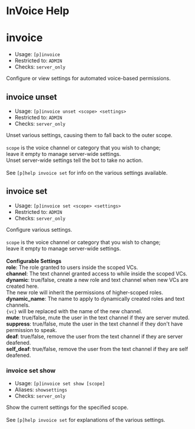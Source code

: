 # InVoice Help

# invoice
 - Usage: `[p]invoice `
 - Restricted to: `ADMIN`
 - Checks: `server_only`

Configure or view settings for automated voice-based permissions.

## invoice unset
 - Usage: `[p]invoice unset <scope> <settings> `
 - Restricted to: `ADMIN`
 - Checks: `server_only`

Unset various settings, causing them to fall back to the outer scope.<br/><br/>`scope` is the voice channel or category that you wish to change;<br/>leave it empty to manage server-wide settings.<br/>Unset server-wide settings tell the bot to take no action.<br/><br/>See `[p]help invoice set` for info on the various settings available.

## invoice set
 - Usage: `[p]invoice set <scope> <settings> `
 - Restricted to: `ADMIN`
 - Checks: `server_only`

Configure various settings.<br/><br/>`scope` is the voice channel or category that you wish to change;<br/>leave it empty to manage server-wide settings.<br/><br/>__Configurable Settings__<br/>**role**:       The role granted to users inside the scoped VCs.<br/>**channel**:    The text channel granted access to while inside the scoped VCs.<br/>**dynamic**:    true/false, create a new role and text channel when new VCs are created here.<br/>    The new role will inherit the permissions of higher-scoped roles.<br/>**dynamic_name**:       The name to apply to dynamically created roles and text channels.<br/>    `{vc}` will be replaced with the name of the new channel.<br/>**mute**:       true/false, mute the user in the text channel if they are server muted.<br/>**suppress**:   true/false, mute the user in the text channel if they don't have permission to speak.<br/>**deaf**:       true/false, remove the user from the text channel if they are server deafened.<br/>**self_deaf**:  true/false, remove the user from the text channel if they are self deafened.

### invoice set show
 - Usage: `[p]invoice set show [scope] `
 - Aliases: `showsettings`
 - Checks: `server_only`

Show the current settings for the specified scope.<br/><br/>See `[p]help invoice set` for explanations of the various settings.

